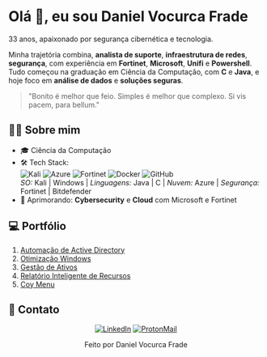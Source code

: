 # Olá 👋, eu sou Daniel Vocurca Frade

33 anos, apaixonado por segurança cibernética e tecnologia.

Minha trajetória combina, **analista de suporte**, **infraestrutura de redes**, **segurança**, com experiência em **Fortinet**, **Microsoft**, **Unifi** e **Powershell**. Tudo começou na graduação em Ciência da Computação, com **C** e **Java**, e hoje foco em **análise de dados** e **soluções seguras**.

> "Bonito é melhor que feio. Simples é melhor que complexo. Si vis pacem, para bellum."

## :man_beard: Sobre mim

- 🎓 Ciência da Computação
- 🛠 Tech Stack:  
  ![Kali](https://img.shields.io/badge/Kali-557C94?style=flat&logo=kalilinux&logoColor=white) 
  ![Azure](https://img.shields.io/badge/Azure-0089D6?style=flat&logo=microsoftazure&logoColor=white) 
  ![Fortinet](https://img.shields.io/badge/Fortinet-EE3124?style=flat&logo=fortinet&logoColor=white) 
  ![Docker](https://img.shields.io/badge/Docker-2CA5E0?style=flat&logo=docker&logoColor=white) 
  ![GitHub](https://img.shields.io/badge/GitHub-121011?style=flat&logo=github&logoColor=white)  
  *SO:* Kali | Windows | *Linguagens:* Java | C | *Nuvem:* Azure | *Segurança:* Fortinet | Bitdefender  
- 🌱 Aprimorando: **Cybersecurity** e **Cloud** com Microsoft e Fortinet

## 💻 Portfólio

1. [Automação de Active Directory](https://github.com/danielfrade/ad)  
2. [Otimização Windows](https://github.com/danielfrade/windows)  
3. [Gestão de Ativos](https://github.com/danielfrade/gestaoativo)  
4. [Relatório Inteligente de Recursos](https://github.com/danielfrade/resource)
5. [Coy Menu](https://github.com/danielfrade/coymenu)

## :iphone: Contato

<div align="center">
  <a href="https://www.linkedin.com/in/vocurca"><img src="https://img.shields.io/badge/LinkedIn-0077B5?style=flat&logo=linkedin&logoColor=white" alt="LinkedIn"></a>
  <a href="mailto:invisible.badger.vait@mask.me"><img src="https://img.shields.io/badge/Proton-8B89CC?style=flat&logo=protonmail&logoColor=white" alt="ProtonMail"></a>
</div>

<p align="center">Feito por Daniel Vocurca Frade</p>
